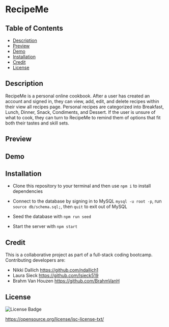 # RecipeMe

## Table of Contents
* [Description](#description)
* [Preview](#preview)
* [Demo](#demo)
* [Installation](#installation)
* [Credit](#credit)
* [License](#license)


## Description

RecipeMe is a personal online cookbook. After a user has created an account and signed in, they can view, add, edit, and delete recipes within their view all recipes page. Personal recipes are categorized into Breakfast, Lunch, Dinner, Snack, Condiments, and Dessert. If the user is unsure of what to cook, they can turn to RecipeMe to remind them of options that fit both their tastes and skill sets.

## Preview

## Demo 

## Installation
- Clone this repository to your terminal and then use `npm i` to install dependencies 

- Connect to the database by signing in to MySQL `mysql -u root -p`, run `source db/schema.sql;`, then `quit` to exit out of MySQL

- Seed the database with `npm run seed`

- Start the server with `npm start`

## Credit 
This is a collaborative project as part of a full-stack coding bootcamp. Contributing developers are:
- Nikki Dallich https://github.com/ndallich1
- Laura Sieck https://github.com/lsieck519
- Brahm Van Houzen https://github.com/BrahmVanH

## License
![License Badge](https://img.shields.io/static/v1?label=License&message=ISC&color=green)

https://opensource.org/license/isc-license-txt/